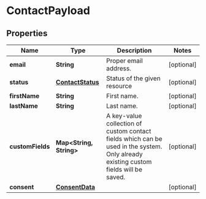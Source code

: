 

# ContactPayload

## Properties

Name | Type | Description | Notes
------------ | ------------- | ------------- | -------------
**email** | **String** | Proper email address. |  [optional]
**status** | [**ContactStatus**](ContactStatus.md) | Status of the given resource |  [optional]
**firstName** | **String** | First name. |  [optional]
**lastName** | **String** | Last name. |  [optional]
**customFields** | **Map&lt;String, String&gt;** | A key-value collection of custom contact fields which can be used in the system. Only already existing custom fields will be saved. |  [optional]
**consent** | [**ConsentData**](ConsentData.md) |  |  [optional]



